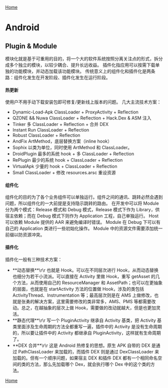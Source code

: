[Home](../../README.md)

# Android

## Plugin & Module
模块化就是基于可重用的目的，将一个大的软件系统按照分离关注点的形式，拆分成多个独立的模块，以较少耦合、提升长远收益。
插件化指应用可以按需下载单独的功能模块，并动态加载该功能模块。
传统意义上的组件化和插件化是两条路：组件化发生在开发阶段、插件化发生在运行阶段。

#### 热更新
使用户不用手动下载安装包即可修复/更新线上版本的问题。
几大主流技术方案：
- Dynamic-Load-Apk
ClassLoader + ProxyActivity + Reflection
- QZONE && Nuwa
ClassLoader + Reflection + Hack.Dex & ASM 注入
- Tinker
多 ClassLoader + Reflection + 合并 DEX
- Instant Run
ClassLoader + Reflection
- Robust
ClassLoader + Reflection
- AndFix
ArtMethod，底层替换方案（inline hook）
- Sophix
以类为单位，同时使用 ArtMethod 和 ClassLoader。
- DroidPlugin
最多的系统 hook + 多 ClassLoader + Reflection
- RePlugin
最少的系统 hook + ClassLoader + Reflection
- VirtualApk
少量的 hook + ClassLoader + Reflection
- Small
ClassLoader + 修改 resources.arsc 重设资源

#### 组件化
组件化的目的为了各个业务组件可以单独运行。组件之间的通讯、跳转必然会遇到问题，所以组件化的一大前提是支持隐示跳转的路由。
在开发中可以将 Module 分为两个模式：Release 模式和 Debug 模式，Release 模式下作为 Library，供宿主依赖；而在 Debug 模式下则作为 Application 工程，自己单独运行。
Host 可以依赖 Module 提供的 AAR 来避免编译时错误。
Module 在 Debug 下可以有自己的 Application 类进行一些初始化操作。
Module 中的资源文件需要添加统一前缀以防资源冲突。

#### 插件化
插件化一般有三种技术方案：
- **动态替换\*\*\r\r
也就是 Hook。可以在不同层次进行 Hook，从而动态替换也细分为若干小流派。可以直接在 Activity 里做 Hook，重写 getAsset 的几个方法，从而使用自己的 ResourceManager 和 AssetPath；也可以在更抽象的层面，也就是在 startActivity 方法的位置做 Hook，涉及的类包括 ActivityThread、Instrumentation 等；最高层次则是在 AMS 上做修改，也就是张勇的解决方案，这里需要修改的类非常多，AMS、PMS 等都需要改动。总之，在越抽象的层次上做 Hook，需要做的改动就越大，但是也更加灵活。
- **静态代理\*\*\r\r
写一个 PluginActivity 继承自 Activity 基类，把 Activity 基类里面涉及生命周期的方法全都重写一遍，插件中的 Activity 是没有生命周期的，所以要让插件中的 Activity 都继承自 PluginActivity，这样就有生命周期了。
- **DEX 合并\*\*\r\r
这是 Android 热修复的思想。原生 APK 自带的 DEX 是通过 PathClassLoader 来加载的，而插件 DEX 则是通过 DexClassLoader 来加载的。但有一个顺序问题，如果宿主 DEX 和插件 DEX 都有一个相同命名空间的类的方法，那么先加载哪个 Dex，就会执行哪个 Dex 中的这个类的方法。

[Home](../../README.md)